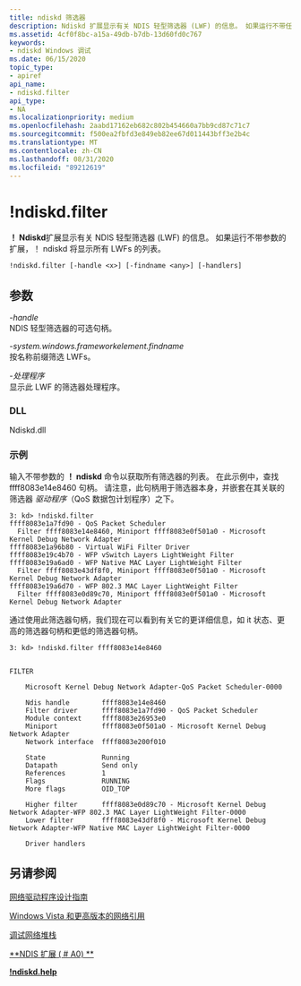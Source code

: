 ```yaml
---
title: ndiskd 筛选器
description: Ndiskd 扩展显示有关 NDIS 轻型筛选器 (LWF) 的信息。 如果运行不带任何参数的扩展，ndiskd 将显示所有 LWFs 的列表。
ms.assetid: 4cf0f8bc-a15a-49db-b7db-13d60fd0c767
keywords:
- ndiskd Windows 调试
ms.date: 06/15/2020
topic_type:
- apiref
api_name:
- ndiskd.filter
api_type:
- NA
ms.localizationpriority: medium
ms.openlocfilehash: 2aabd17162eb682c802b454660a7bb9cd87c71c7
ms.sourcegitcommit: f500ea2fbfd3e849eb82ee67d011443bff3e2b4c
ms.translationtype: MT
ms.contentlocale: zh-CN
ms.lasthandoff: 08/31/2020
ms.locfileid: "89212619"
---
```

# <a name="ndiskdfilter"></a>!ndiskd.filter

**！ Ndiskd**扩展显示有关 NDIS 轻型筛选器 (LWF) 的信息。 如果运行不带参数的扩展，！ ndiskd 将显示所有 LWFs 的列表。

```console
!ndiskd.filter [-handle <x>] [-findname <any>] [-handlers]
```

## <a name="parameters"></a>参数

<span id="_______-handle______"></span><span id="_______-HANDLE______"></span>*-handle*   
NDIS 轻型筛选器的可选句柄。

<span id="_______-findname______"></span><span id="_______-FINDNAME______"></span>*-system.windows.frameworkelement.findname*   
按名称前缀筛选 LWFs。

<span id="_______-handlers______"></span><span id="_______-HANDLERS______"></span>*-处理程序*   
显示此 LWF 的筛选器处理程序。

### <a name="dll"></a>DLL

Ndiskd.dll

### <a name="examples"></a>示例

输入不带参数的 **！ ndiskd** 命令以获取所有筛选器的列表。 在此示例中，查找 ffff8083e14e8460 句柄。 请注意，此句柄用于筛选器本身，并嵌套在其关联的筛选器 *驱动程序*（QoS 数据包计划程序）之下。

```console
3: kd> !ndiskd.filter
ffff8083e1a7fd90 - QoS Packet Scheduler
  Filter ffff8083e14e8460, Miniport ffff8083e0f501a0 - Microsoft Kernel Debug Network Adapter
ffff8083e1a96b80 - Virtual WiFi Filter Driver
ffff8083e19c4b70 - WFP vSwitch Layers LightWeight Filter
ffff8083e19a6ad0 - WFP Native MAC Layer LightWeight Filter
  Filter ffff8083e43df8f0, Miniport ffff8083e0f501a0 - Microsoft Kernel Debug Network Adapter
ffff8083e19a6d70 - WFP 802.3 MAC Layer LightWeight Filter
  Filter ffff8083e0d89c70, Miniport ffff8083e0f501a0 - Microsoft Kernel Debug Network Adapter
```

通过使用此筛选器句柄，我们现在可以看到有关它的更详细信息，如 it 状态、更高的筛选器句柄和更低的筛选器句柄。

```console
3: kd> !ndiskd.filter ffff8083e14e8460


FILTER

    Microsoft Kernel Debug Network Adapter-QoS Packet Scheduler-0000

    Ndis handle        ffff8083e14e8460
    Filter driver      ffff8083e1a7fd90 - QoS Packet Scheduler
    Module context     ffff8083e26953e0
    Miniport           ffff8083e0f501a0 - Microsoft Kernel Debug Network Adapter
    Network interface  ffff8083e200f010

    State              Running
    Datapath           Send only
    References         1
    Flags              RUNNING
    More flags         OID_TOP

    Higher filter      ffff8083e0d89c70 - Microsoft Kernel Debug Network Adapter-WFP 802.3 MAC Layer LightWeight Filter-0000
    Lower filter       ffff8083e43df8f0 - Microsoft Kernel Debug Network Adapter-WFP Native MAC Layer LightWeight Filter-0000

    Driver handlers
```

## <a name="see-also"></a>另请参阅

[网络驱动程序设计指南](../network/index.md)

[Windows Vista 和更高版本的网络引用](/windows-hardware/drivers/ddi/_netvista/)

[调试网络堆栈](https://channel9.msdn.com/Shows/Defrag-Tools/Defrag-Tools-175-Debugging-the-Network-Stack)

[**NDIS 扩展 ( # A0) **](ndis-extensions--ndiskd-dll-.md)

[**!ndiskd.help**](-ndiskd-help.md)